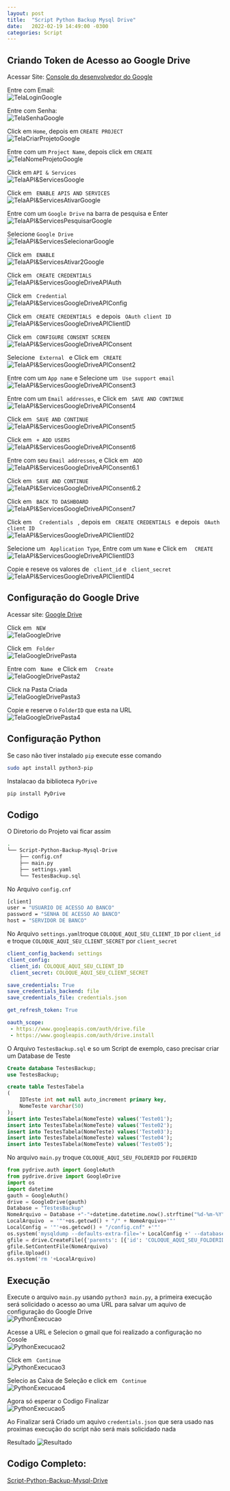 ```yaml
---
layout: post
title:  "Script Python Backup Mysql Drive"
date:   2022-02-19 14:49:00 -0300
categories: Script
---
```

## Criando Token de Acesso ao Google Drive

Acessar Site:
[Console do desenvolvedor do Google](https://console.developers.google.com/)

Entre com Email:\
![TelaLoginGoogle](/assets/ScriptBackupMysqlDrive/TelaLoginGoogle.png)

Entre com Senha:\
![TelaSenhaGoogle](/assets/ScriptBackupMysqlDrive/TelaSenhaGoogle.png)

Click em ``` Home ```, depois em ``` CREATE PROJECT ``` \
![TelaCriarProjetoGoogle](/assets/ScriptBackupMysqlDrive/TelaCriarProjetoGoogle.png)

Entre com um ``` Project Name ```, depois click em ``` CREATE ``` \
![TelaNomeProjetoGoogle](/assets/ScriptBackupMysqlDrive/TelaNomeProjetoGoogle.png)

Click em ``` API & Services ```\
![TelaAPI&ServicesGoogle](/assets/ScriptBackupMysqlDrive/TelaAPI&ServicesGoogle.png)

Click em ```  ENABLE APIS AND SERVICES  ``` \
![TelaAPI&ServicesAtivarGoogle](/assets/ScriptBackupMysqlDrive/TelaAPI&ServicesAtivarGoogle.png)

Entre com um ``` Google Drive ```  na barra de pesquisa e Enter \
![TelaAPI&ServicesPesquisarGoogle](/assets/ScriptBackupMysqlDrive/TelaAPI&ServicesPesquisarGoogle.png)

Selecione ``` Google Drive ``` \
![TelaAPI&ServicesSelecionarGoogle](/assets/ScriptBackupMysqlDrive/TelaAPI&ServicesSelecionarGoogle.png)

Click em ```  ENABLE  ``` \
![TelaAPI&ServicesAtivar2Google](/assets/ScriptBackupMysqlDrive/TelaAPI&ServicesAtivar2Google.png)


Click em ```  CREATE CREDENTIALS  ``` \
![TelaAPI&ServicesGoogleDriveAPIAuth](/assets/ScriptBackupMysqlDrive/TelaAPI&ServicesGoogleDriveAPIAuth.png)

Click em ```  Credential  ``` \
![TelaAPI&ServicesGoogleDriveAPIConfig](/assets/ScriptBackupMysqlDrive/TelaAPI&ServicesGoogleDriveAPIConfig.png)

Click em ```  CREATE CREDENTIALS  ``` e depois ```  OAuth client ID  ``` \
![TelaAPI&ServicesGoogleDriveAPIClientID](/assets/ScriptBackupMysqlDrive/TelaAPI&ServicesGoogleDriveAPIClientID.png)

Click em ```  CONFIGURE CONSENT SCREEN  ``` \
![TelaAPI&ServicesGoogleDriveAPIConsent](/assets/ScriptBackupMysqlDrive/TelaAPI&ServicesGoogleDriveAPIConsent.png)

Selecione  ```  External  ``` e Click em ```  CREATE  ``` \
![TelaAPI&ServicesGoogleDriveAPIConsent2](/assets/ScriptBackupMysqlDrive/TelaAPI&ServicesGoogleDriveAPIConsent2.png)

Entre com um ``` App name ``` e Selecione um ```  Use support email  ``` \
![TelaAPI&ServicesGoogleDriveAPIConsent3](/assets/ScriptBackupMysqlDrive/TelaAPI&ServicesGoogleDriveAPIConsent3.png)

Entre com um ``` Email addresses ```, e Click em ```  SAVE AND CONTINUE  ``` \
![TelaAPI&ServicesGoogleDriveAPIConsent4](/assets/ScriptBackupMysqlDrive/TelaAPI&ServicesGoogleDriveAPIConsent4.png)

Click em ```  SAVE AND CONTINUE  ``` \
![TelaAPI&ServicesGoogleDriveAPIConsent5](/assets/ScriptBackupMysqlDrive/TelaAPI&ServicesGoogleDriveAPIConsent5.png)

Click em ```  + ADD USERS  ``` \
![TelaAPI&ServicesGoogleDriveAPIConsent6](/assets/ScriptBackupMysqlDrive/TelaAPI&ServicesGoogleDriveAPIConsent6.png)

Entre com seu ``` Email addresses ```, e Click em ```  ADD  ``` \
![TelaAPI&ServicesGoogleDriveAPIConsent6.1](/assets/ScriptBackupMysqlDrive/TelaAPI&ServicesGoogleDriveAPIConsent6.1.png)

Click em ```  SAVE AND CONTINUE  ``` \
![TelaAPI&ServicesGoogleDriveAPIConsent6.2](/assets/ScriptBackupMysqlDrive/TelaAPI&ServicesGoogleDriveAPIConsent6.2.png)

Click em ```  BACK TO DASHBOARD  ``` \
![TelaAPI&ServicesGoogleDriveAPIConsent7](/assets/ScriptBackupMysqlDrive/TelaAPI&ServicesGoogleDriveAPIConsent7.png)

Click em ```   Credentials  ``` , depois em  ```  CREATE CREDENTIALS  ``` e depois ```  OAuth client ID  ``` \
![TelaAPI&ServicesGoogleDriveAPIClientID2](/assets/ScriptBackupMysqlDrive/TelaAPI&ServicesGoogleDriveAPIClientID2.png)

Selecione um ```  Application Type ```, Entre com um ``` Name ``` e Click em ```   CREATE  ``` \
![TelaAPI&ServicesGoogleDriveAPIClientID3](/assets/ScriptBackupMysqlDrive/TelaAPI&ServicesGoogleDriveAPIClientID3.png)

Copie e reseve os valores de ```  client_id ``` e ```  client_secret ``` \
![TelaAPI&ServicesGoogleDriveAPIClientID4](/assets/ScriptBackupMysqlDrive/TelaAPI&ServicesGoogleDriveAPIClientID4.png)

## Configuração do Google Drive

Acessar site:
[Google Drive](https://drive.google.com)

Click em ```  NEW  ``` \
![TelaGoogleDrive](/assets/ScriptBackupMysqlDrive/TelaGoogleDrive.png)

Click em ```  Folder  ``` \
![TelaGoogleDrivePasta](/assets/ScriptBackupMysqlDrive/TelaGoogleDrivePasta.png)

Entre com ```  Name  ``` e Click em ```   Create  ``` \
![TelaGoogleDrivePasta2](/assets/ScriptBackupMysqlDrive/TelaGoogleDrivePasta2.png)

Click na Pasta Criada  \
![TelaGoogleDrivePasta3](/assets/ScriptBackupMysqlDrive/TelaGoogleDrivePasta3.png)

Copie e reserve o ``` FolderID ``` que esta na URL \
![TelaGoogleDrivePasta4](/assets/ScriptBackupMysqlDrive/TelaGoogleDrivePasta4.png)

## Configuração Python 

Se caso não tiver instalado ``` pip ``` execute esse comando
``` bash
sudo apt install python3-pip
```

Instalacao da  biblioteca ``` PyDrive ```
``` bash
pip install PyDrive
```

## Codigo 
O Diretorio do Projeto vai ficar assim
``` bash
.
└── Script-Python-Backup-Mysql-Drive
    ├── config.cnf
    ├── main.py
    ├── settings.yaml
    └── TestesBackup.sql
```

No Arquivo ``` config.cnf ```

 ``` bash
[client]
user = "USUARIO DE ACESSO AO BANCO"
password = "SENHA DE ACESSO AO BANCO"
host = "SERVIDOR DE BANCO"
```
No Arquivo ``` settings.yaml ```troque ``` COLOQUE_AQUI_SEU_CLIENT_ID ``` por ``` client_id ``` e troque ``` COLOQUE_AQUI_SEU_CLIENT_SECRET ``` por ``` client_secret ```

 ``` yaml
client_config_backend: settings
client_config:
  client_id: COLOQUE_AQUI_SEU_CLIENT_ID
  client_secret: COLOQUE_AQUI_SEU_CLIENT_SECRET

save_credentials: True
save_credentials_backend: file
save_credentials_file: credentials.json

get_refresh_token: True

oauth_scope:
  - https://www.googleapis.com/auth/drive.file
  - https://www.googleapis.com/auth/drive.install

```

O Arquivo ``` TestesBackup.sql ``` e so um Script de exemplo, caso precisar criar um Database de Teste
``` sql
Create database TestesBackup;
use TestesBackup;

create table TestesTabela
(
    IDTeste int not null auto_increment primary key,
    NomeTeste varchar(50)
);
insert into TestesTabela(NomeTeste) values('Teste01');
insert into TestesTabela(NomeTeste) values('Teste02');
insert into TestesTabela(NomeTeste) values('Teste03');
insert into TestesTabela(NomeTeste) values('Teste04');
insert into TestesTabela(NomeTeste) values('Teste05');
```
No arquivo ``` main.py ``` troque ``` COLOQUE_AQUI_SEU_FOLDERID ``` por ``` FOLDERID ```
``` python
from pydrive.auth import GoogleAuth
from pydrive.drive import GoogleDrive
import os
import datetime
gauth = GoogleAuth()           
drive = GoogleDrive(gauth) 
Database = "TestesBackup"
NomeArquivo = Database +"-"+datetime.datetime.now().strftime("%d-%m-%Y") +".gz"
LocalArquivo  = '"'+os.getcwd() + "/" + NomeArquivo+'"'
LocalConfig = '"'+os.getcwd() + "/config.cnf" +'"'
os.system('mysqldump --defaults-extra-file='+ LocalConfig +' --databases '+Database+' -f | gzip > '+LocalArquivo+'')
gfile = drive.CreateFile({'parents': [{'id': 'COLOQUE_AQUI_SEU_FOLDERID'}]})
gfile.SetContentFile(NomeArquivo)
gfile.Upload()
os.system('rm '+LocalArquivo)
```
## Execução 

Execute o arquivo ``` main.py ``` usando ``` python3 main.py ```, a primeira execução será solicidado o acesso ao uma URL para salvar um aquivo de configuração do Google Drive  \
![PythonExecucao](/assets/ScriptBackupMysqlDrive/PythonExecucao.png)

Acesse a URL e Selecion o gmail que foi realizado a configuração no Cosole \
![PythonExecucao2](/assets/ScriptBackupMysqlDrive/PythonExecucao2.png)

Click em ```  Continue  ``` \
![PythonExecucao3](/assets/ScriptBackupMysqlDrive/PythonExecucao3.png)

Selecio as Caixa de Seleção e click em  ```  Continue  ``` \
![PythonExecucao4](/assets/ScriptBackupMysqlDrive/PythonExecucao4.png)


Agora só esperar o Codigo Finalizar \
![PythonExecucao5](/assets/ScriptBackupMysqlDrive/PythonExecucao5.png)

Ao Finalizar será Criado um aquivo ``` credentials.json ``` que sera usado nas proximas execução do script não será mais solicidado nada

Resultado
![Resultado](/assets/ScriptBackupMysqlDrive/Resultado.png)

## Codigo Completo:
[Script-Python-Backup-Mysql-Drive](https://github.com/PatrickCalorioCarvalho/Script-Python-Backup-Mysql-Drive)

